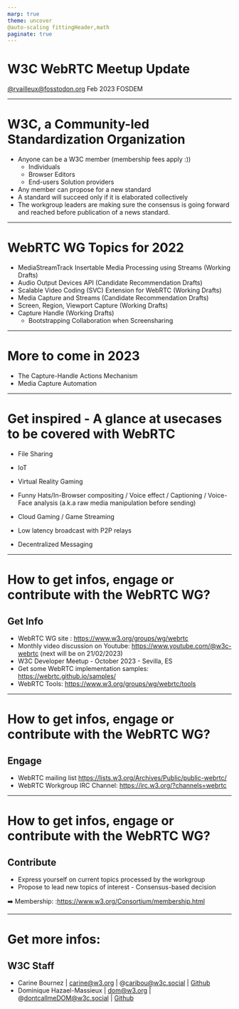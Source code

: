 ```yaml
---
marp: true
theme: uncover
@auto-scaling fittingHeader,math
paginate: true
---
```


# W3C WebRTC Meetup Update
[@rvailleux@fosstodon.org](https://fosstodon.org/@rvailleux)  Feb 2023    FOSDEM 

---
# W3C, a Community-led Standardization Organization
- Anyone can be a W3C member (membership fees apply :))
  - Individuals
  - Browser Editors
  - End-users Solution providers
- Any member can propose for a new standard
- A standard will succeed only if it is elaborated collectively
- The workgroup leaders are making sure the consensus is going forward and reached before publication of a news standard.

---
# WebRTC WG Topics for 2022
- MediaStreamTrack Insertable Media Processing using Streams (Working Drafts)
- Audio Output Devices API (Candidate Recommendation Drafts)
- Scalable Video Coding (SVC) Extension for WebRTC (Working Drafts)
- Media Capture and Streams (Candidate Recommendation Drafts)
- Screen, Region, Viewport Capture (Working Drafts)
- Capture Handle (Working Drafts)
  - Bootstrapping Collaboration when Screensharing
---
# More to come in 2023
- The Capture-Handle Actions Mechanism
- Media Capture Automation

---
# Get inspired - A glance at usecases to be covered with WebRTC
- File Sharing
- IoT
- Virtual Reality Gaming
- Funny Hats/In-Browser compositing / Voice effect / Captioning / Voice-Face analysis (a.k.a raw media manipulation before sending)

- Cloud Gaming / Game Streaming
- Low latency broadcast with P2P relays
- Decentralized Messaging


---
# How to get infos, engage or contribute with the WebRTC WG?
## Get Info
- WebRTC WG site : https://www.w3.org/groups/wg/webrtc
- Monthly video discussion on Youtube: https://www.youtube.com/@w3c-webrtc (next will be on 21/02/2023)
- W3C Developer Meetup - October 2023 - Sevilla, ES 
- Get some WebRTC implementation samples: https://webrtc.github.io/samples/ 
- WebRTC Tools: https://www.w3.org/groups/wg/webrtc/tools
---

# How to get infos, engage or contribute with the WebRTC WG?
## Engage
- WebRTC mailing list https://lists.w3.org/Archives/Public/public-webrtc/
- WebRTC Workgroup IRC Channel: https://irc.w3.org/?channels=webrtc

---

# How to get infos, engage or contribute with the WebRTC WG?
## Contribute
- Express yourself on current topics processed by the workgroup
- Propose to lead new topics of interest - Consensus-based decision

:arrow_right: Membership: :https://www.w3.org/Consortium/membership.html
  
---
# Get more infos:
## W3C Staff 
- Carine Bournez | carine@w3.org | @caribou@w3c.social | [Github]()
- Dominique Hazael-Massieux | dom@w3.org | @dontcallmeDOM@w3c.social | [Github](https://github.com/dontcallmedom) 